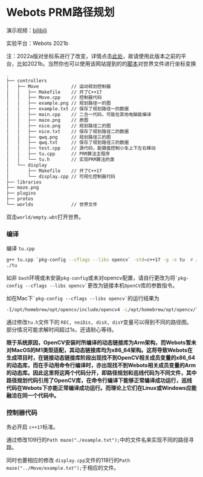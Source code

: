 # Webots PRM路径规划

演示视频：[bilibili](https://www.bilibili.com/video/BV1pL4y1s7MV)

实验平台：Webots 2021b

注：2022a版对坐标系进行了改变，详情点击[此处](https://github.com/cyberbotics/webots/wiki/How-to-adapt-your-world-or-PROTO-to-Webots-R2022a)，故请使用此版本之前的平台，比如2021b。当然你也可以使用该网站提到的的[脚本](https://github.com/cyberbotics/webots/blob/master/scripts/converter/convert_nue_to_enu_rub_to_flu.py)对世界文件进行坐标变换
```bash
.
├── controllers
│   ├── Move            // 运动规划控制器
│   │   ├── Makefile    // 开了C++17
│   │   ├── Move.cpp    // 控制器代码
│   │   ├── example.png // 规划路径一的图
│   │   ├── example.txt // 保存了规划路径一的数据
│   │   ├── main.cpp    // 二合一代码，可能在其他电脑能编译
│   │   ├── maze.png    // 原图
│   │   ├── nice.png    // 规划路径二的图
│   │   ├── nice.txt    // 保存了规划路径二的数据
│   │   ├── qwq.png     // 规划路径三的图
│   │   ├── qwq.txt     // 保存了规划路径三的数据
│   │   ├── test.cpp    // 源代码，能键盘控制小车上下左右移动
│   │   ├── tu.cpp      // PRM算法主程序
│   │   └── tu.h        // 实现PRM算法的类
│   └── display
│       ├── Makefile    // 开了C++17
│       └── display.cpp // 可视化控制器代码
├── libraries
├── maze.png
├── plugins
├── protos
└── worlds              // 世界文件
```

双击```world/empty.wbt```打开世界。

### 编译
编译 ```tu.cpp```
```bash
g++ tu.cpp `pkg-config --cflags --libs opencv` -std=c++17 -g -o tu  # 部分电脑可能是opencv4
./tu
``` 

如非 ```bash```环境或未安装```pkg-config```或未对opencv配置，请自行更改为将``` `pkg-config --cflags --libs opencv` ```更改为链接本机```OpenCV```库的参数指令。

如在Mac下``` `pkg-config --cflags --libs opencv` ```的运行结果为
```bash
-I/opt/homebrew/opt/opencv/include/opencv4 -L/opt/homebrew/opt/opencv/lib -lopencv_gapi -lopencv_stitching -lopencv_alphamat -lopencv_aruco -lopencv_barcode -lopencv_bgsegm -lopencv_bioinspired -lopencv_ccalib -lopencv_dnn_objdetect -lopencv_dnn_superres -lopencv_dpm -lopencv_face -lopencv_freetype -lopencv_fuzzy -lopencv_hfs -lopencv_img_hash -lopencv_intensity_transform -lopencv_line_descriptor -lopencv_mcc -lopencv_quality -lopencv_rapid -lopencv_reg -lopencv_rgbd -lopencv_saliency -lopencv_sfm -lopencv_stereo -lopencv_structured_light -lopencv_phase_unwrapping -lopencv_superres -lopencv_optflow -lopencv_surface_matching -lopencv_tracking -lopencv_highgui -lopencv_datasets -lopencv_text -lopencv_plot -lopencv_videostab -lopencv_videoio -lopencv_viz -lopencv_wechat_qrcode -lopencv_xfeatures2d -lopencv_shape -lopencv_ml -lopencv_ximgproc -lopencv_video -lopencv_dnn -lopencv_xobjdetect -lopencv_objdetect -lopencv_calib3d -lopencv_imgcodecs -lopencv_features2d -lopencv_flann -lopencv_xphoto -lopencv_photo -lopencv_imgproc -lopencv_core
``` 

通过修改```tu.h```文件下的 ```REC, neiDis, disX, disY```变量可以得到不同的路径图。部分情况可能求解时间超过1s，还请耐心等待。

**限于系统原因，OpenCV安装时所编译的动态链接库为Arm架构，而Webots暂未对MacOS的M1类型适配，其动态链接库均为x86_64架构。这将导致Webots在生成项目时，在链接动态链接库阶段出现找不到OpenCV相关成员变量的x86_64的动态库，而在手动用命令行编译时，亦出现找不到Webots相关成员变量的Arm的动态库。因此这里将这两个代码分开，即路径规划和巡线代码为不同文件，其中路径规划代码引用了OpenCV库，在命令行编译下能够正常编译成功运行，巡线代码在Webots下亦能正常编译成功运行。而理论上它们在Linux或Windows应能融洽在同一个代码中。**

### 控制器代码

 务必开启 ```c++17```标准。

 通过修改109行的```Path maze("./example.txt");```中的文件名来实现不同的路径寻路。

同时也要相应的修改 ```display.cpp```文件的118行的```Path maze("../Move/example.txt");```于相应的文件。
